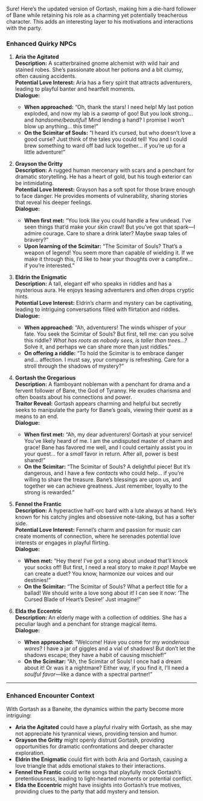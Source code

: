 
Sure! Here’s the updated version of Gortash, making him a die-hard follower of Bane while retaining his role as a charming yet potentially treacherous character. This adds an interesting layer to his motivations and interactions with the party.

### Enhanced Quirky NPCs

1. **Aria the Agitated**  
   **Description:** A scatterbrained gnome alchemist with wild hair and stained robes. She’s passionate about her potions and a bit clumsy, often causing accidents.  
   **Potential Love Interest:** Aria has a fiery spirit that attracts adventurers, leading to playful banter and heartfelt moments.  
   **Dialogue:**  
   - **When approached:** “Oh, thank the stars! I need help! My last potion exploded, and now my lab is a *swamp* of goo! But you look strong… and *handsome/beautiful*! Mind lending a hand? I promise I won’t blow up anything… this time!”
   - **On the Scimitar of Souls:** “I heard it’s cursed, but who doesn’t love a good curse? Just think of the tales you could tell! You and I could brew something to ward off bad luck together… if you’re up for a little adventure!”

2. **Grayson the Gritty**  
   **Description:** A rugged human mercenary with scars and a penchant for dramatic storytelling. He has a heart of gold, but his tough exterior can be intimidating.  
   **Potential Love Interest:** Grayson has a soft spot for those brave enough to face danger. He provides moments of vulnerability, sharing stories that reveal his deeper feelings.  
   **Dialogue:**  
   - **When first met:** “You look like you could handle a few undead. I’ve seen things that’d make your skin crawl! But you’ve got that spark—I admire courage. Care to share a drink later? Maybe swap tales of bravery?”
   - **Upon learning of the Scimitar:** “The Scimitar of Souls? That’s a weapon of legend! You seem more than capable of wielding it. If we make it through this, I’d like to hear your thoughts over a campfire… if you’re interested.”

3. **Eldrin the Enigmatic**  
   **Description:** A tall, elegant elf who speaks in riddles and has a mysterious aura. He enjoys teasing adventurers and often drops cryptic hints.  
   **Potential Love Interest:** Eldrin’s charm and mystery can be captivating, leading to intriguing conversations filled with flirtation and riddles.  
   **Dialogue:**  
   - **When approached:** “Ah, adventurers! The winds whisper of your fate. You seek the Scimitar of Souls? But first, tell me: can you solve this riddle? *What has roots as nobody sees, is taller than trees…?* Solve it, and perhaps we can share more than just riddles.”
   - **On offering a riddle:** “To hold the Scimitar is to embrace danger and… affection. I must say, your company is refreshing. Care for a stroll through the shadows of mystery?”

4. **Gortash the Gregarious**  
   **Description:** A flamboyant nobleman with a penchant for drama and a fervent follower of Bane, the God of Tyranny. He exudes charisma and often boasts about his connections and power.  
   **Traitor Reveal:** Gortash appears charming and helpful but secretly seeks to manipulate the party for Bane’s goals, viewing their quest as a means to an end.  
   **Dialogue:**  
   - **When first met:** “Ah, my dear adventurers! Gortash at your service! You’ve likely heard of me. I am the undisputed master of charm and grace! Bane has favored me well, and I could certainly assist you in your quest… for a *small* favor in return. After all, power is best shared!”
   - **On the Scimitar:** “The Scimitar of Souls? A delightful piece! But it’s dangerous, and I have a few *contacts* who could help… if you’re willing to share the treasure. Bane’s blessings are upon us, and together we can achieve greatness. Just remember, loyalty to the strong is rewarded.”

5. **Fennel the Frantic**  
   **Description:** A hyperactive half-orc bard with a lute always at hand. He’s known for his catchy jingles and obsessive note-taking, but has a softer side.  
   **Potential Love Interest:** Fennel’s charm and passion for music can create moments of connection, where he serenades potential love interests or engages in playful flirting.  
   **Dialogue:**  
   - **When met:** “Hey there! I’ve got a song about undead that’ll knock your socks off! But first, I need a real story to make it *pop*! Maybe we can create a duet? You know, harmonize our voices and our destinies!”
   - **On the Scimitar:** “The Scimitar of Souls? What a perfect title for a ballad! We should write a love song about it! I can see it now: ‘The Cursed Blade of Heart’s Desire!’ Just imagine!”

6. **Elda the Eccentric**  
   **Description:** An elderly mage with a collection of oddities. She has a peculiar laugh and a penchant for strange magical items.  
   **Dialogue:**  
   - **When approached:** “Welcome! Have you come for my *wonderous wares*? I have a jar of giggles and a vial of shadows! But don’t let the shadows escape; they have a habit of causing mischief!”
   - **On the Scimitar:** “Ah, the Scimitar of Souls! I once had a dream about it! Or was it a nightmare? Either way, if you find it, I’ll need a *soulful favor*—like a dance with a spectral partner!”

---

### Enhanced Encounter Context

With Gortash as a Baneite, the dynamics within the party become more intriguing:

- **Aria the Agitated** could have a playful rivalry with Gortash, as she may not appreciate his tyrannical views, providing tension and humor.
- **Grayson the Gritty** might openly distrust Gortash, providing opportunities for dramatic confrontations and deeper character exploration.
- **Eldrin the Enigmatic** could flirt with both Aria and Gortash, causing a love triangle that adds emotional stakes to their interactions.
- **Fennel the Frantic** could write songs that playfully mock Gortash’s pretentiousness, leading to light-hearted moments or potential conflict.
- **Elda the Eccentric** might have insights into Gortash’s true motives, providing clues to the party that add mystery and tension.

<!--stackedit_data:
eyJoaXN0b3J5IjpbLTcwMzkwOTQxXX0=
-->